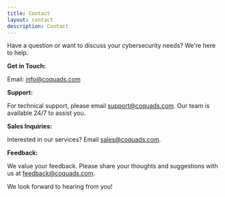 ```yaml
---
title: Contact
layout: contact
description: Contact
---
```

Have a question or want to discuss your cybersecurity needs? We're here to help.

**Get in Touch:**

Email: info@coquads.com

**Support:**

For technical support, please email support@coquads.com. Our team is available 24/7 to assist you.

**Sales Inquiries:**

Interested in our services? Email sales@coquads.com.

**Feedback:**

We value your feedback. Please share your thoughts and suggestions with us at feedback@coquads.com.

We look forward to hearing from you!
